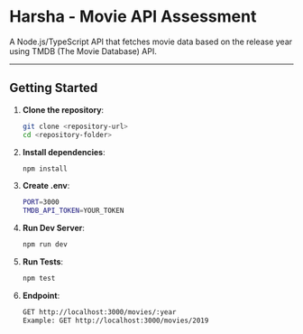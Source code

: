 # Harsha - Movie API Assessment

A Node.js/TypeScript API that fetches movie data based on the release year using TMDB (The Movie Database) API.

---

## Getting Started

1. **Clone the repository**:
   ```bash
   git clone <repository-url>
   cd <repository-folder>
2. **Install dependencies**:
   ```bash
   npm install
3. **Create .env**:
   ```bash
   PORT=3000
   TMDB_API_TOKEN=YOUR_TOKEN
4. **Run Dev Server**:
   ```bash
   npm run dev
5. **Run Tests**:
   ```bash
   npm test
6. **Endpoint**:
   ```bash
   GET http://localhost:3000/movies/:year
   Example: GET http://localhost:3000/movies/2019

